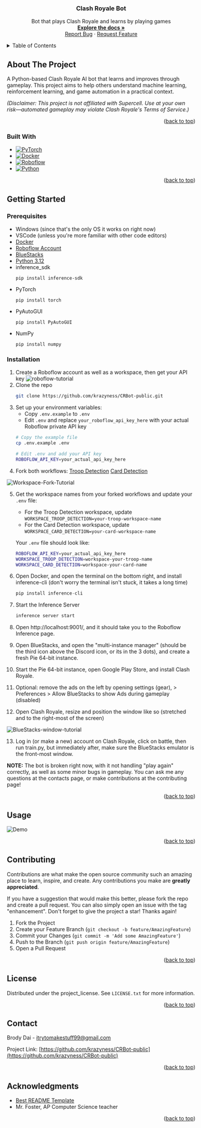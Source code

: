 <!-- PROJECT LOGO -->
<h3 align="center">Clash Royale Bot</h3>

  <p align="center">
    Bot that plays Clash Royale and learns by playing games
    <br />
    <a href="https://github.com/krazyness/CRBot-public"><strong>Explore the docs »</strong></a>
    <br />
    <a href="https://github.com/krazyness/CRBot-public/issues/new?labels=bug&template=bug-report---.md">Report Bug</a>
    &middot;
    <a href="https://github.com/krazyness/CRBot-public/issues/new?labels=enhancement&template=feature-request---.md">Request Feature</a>
  </p>
</div>



<!-- TABLE OF CONTENTS -->
<details>
  <summary>Table of Contents</summary>
  <ol>
    <li>
      <a href="#about-the-project">About The Project</a>
      <ul>
        <li><a href="#built-with">Built With</a></li>
      </ul>
    </li>
    <li>
      <a href="#getting-started">Getting Started</a>
      <ul>
        <li><a href="#prerequisites">Prerequisites</a></li>
        <li><a href="#installation">Installation</a></li>
      </ul>
    </li>
    <li><a href="#usage">Usage</a></li>
    <li><a href="#contributing">Contributing</a></li>
    <li><a href="#license">License</a></li>
    <li><a href="#contact">Contact</a></li>
    <li><a href="#acknowledgments">Acknowledgments</a></li>
  </ol>
</details>



<!-- ABOUT THE PROJECT -->
## About The Project

A Python-based Clash Royale AI bot that learns and improves through gameplay. This project aims to help others understand machine learning, reinforcement learning, and game automation in a practical context.

*(Disclaimer: This project is not affiliated with Supercell. Use at your own risk—automated gameplay may violate Clash Royale's Terms of Service.)*

<p align="right">(<a href="#readme-top">back to top</a>)</p>

### Built With

* [![PyTorch][PyTorch.org]][PyTorch-url]
* [![Docker][Docker.com]][Docker-url]
* [![Roboflow][Roboflow.com]][Roboflow-url]
* [![Python][Python.org]][Python-url]

<p align="right">(<a href="#readme-top">back to top</a>)</p>



<!-- GETTING STARTED -->
## Getting Started

### Prerequisites

* Windows (since that's the only OS it works on right now)
* VSCode (unless you're more familiar with other code editors)
* [Docker](https://www.docker.com/)
* [Roboflow Account](https://www.roboflow.com/)
* [BlueStacks](https://www.bluestacks.com/download.html)
* [Python 3.12](https://www.python.org/downloads/windows/)
* inference_sdk
  ```
  pip install inference-sdk
  ```
* PyTorch
  ```
  pip install torch
  ```
* PyAutoGUI
  ```
  pip install PyAutoGUI
  ```
* NumPy
  ```
  pip install numpy
  ```
  
### Installation

1. Create a Roboflow account as well as a workspace, then get your API key
![roboflow-tutorial](https://media0.giphy.com/media/v1.Y2lkPTc5MGI3NjExNG1uNmtiaTAzamVvNnQwc2k3NDQzOXhzcmhxc2prZTBzM3U3YWY5YyZlcD12MV9pbnRlcm5hbF9naWZfYnlfaWQmY3Q9Zw/1KLeC2gw8pimdhH61C/giphy.gif)
2. Clone the repo
   ```sh
   git clone https://github.com/krazyness/CRBot-public.git
   ```
3. Set up your environment variables:
   - Copy `.env.example` to `.env`
   - Edit `.env` and replace `your_roboflow_api_key_here` with your actual Roboflow private API key
   ```bash
   # Copy the example file
   cp .env.example .env
   
   # Edit .env and add your API key
   ROBOFLOW_API_KEY=your_actual_api_key_here
   ```
4. Fork both workflows:
[Troop Detection](https://app.roboflow.com/workflows/embed/eyJhbGciOiJIUzI1NiIsInR5cCI6IkpXVCJ9.eyJ3b3JrZmxvd0lkIjoiTEx3TjlnOEduenBjWmVYSktKYzEiLCJ3b3Jrc3BhY2VJZCI6Ik5vVUlkM3gyYWRSU0tqaURrM0ZMTzlBSmE1bzEiLCJ1c2VySWQiOiJOb1VJZDN4MmFkUlNLamlEazNGTE85QUphNW8xIiwiaWF0IjoxNzUzODgxNTcyfQ.-ZO7pqc3mBX6W49-uThUSBLdUaCRzM9I8exfEu6-lo8)
[Card Detection](https://app.roboflow.com/workflows/embed/eyJhbGciOiJIUzI1NiIsInR5cCI6IkpXVCJ9.eyJ3b3JrZmxvd0lkIjoiMEFmeVpSQ3FSS1dhV1J5QTFGNkciLCJ3b3Jrc3BhY2VJZCI6InJtZHNiY2xlU292aEEwNm15UDFWIiwidXNlcklkIjoiTm9VSWQzeDJhZFJTS2ppRGszRkxPOUFKYTVvMSIsImlhdCI6MTc1Mzg4MjE4Mn0.ceYp4JZoNSIrDkrX2vuc9or3qVakNexseYEgacIrfLA)

![Workspace-Fork-Tutorial](https://media1.giphy.com/media/v1.Y2lkPTc5MGI3NjExM2g4NTZ2MDlkM3JpdGl5emgxNHc3ejJudTRiMDFnbXFkNmxnNzgyeSZlcD12MV9pbnRlcm5hbF9naWZfYnlfaWQmY3Q9Zw/94yt100mNmhRIPRu3d/giphy.gif)

5. Get the workspace names from your forked workflows and update your `.env` file:
   - For the Troop Detection workspace, update `WORKSPACE_TROOP_DETECTION=your-troop-workspace-name`
   - For the Card Detection workspace, update `WORKSPACE_CARD_DETECTION=your-card-workspace-name`
   
   Your `.env` file should look like:
   ```bash
   ROBOFLOW_API_KEY=your_actual_api_key_here
   WORKSPACE_TROOP_DETECTION=workspace-your-troop-name
   WORKSPACE_CARD_DETECTION=workspace-your-card-name
   ```
6. Open Docker, and open the terminal on the bottom right, and install inference-cli (don't worry the terminal isn't stuck, it takes a long time)
   ```js
   pip install inference-cli
   ```
7. Start the Inference Server
   ```js
   inference server start
   ```
8. Open http://localhost:9001/, and it should take you to the Roboflow Inference page.
9. Open BlueStacks, and open the "multi-instance manager" (should be the third icon above the Discord icon, or its in the 3 dots), and create a fresh Pie 64-bit instance.
10. Start the Pie 64-bit instance, open Google Play Store, and install Clash Royale.
11. Optional: remove the ads on the left by opening settings (gear), > Preferences > Allow BlueStacks to show Ads during gameplay (disabled)
12. Open Clash Royale, resize and position the window like so (stretched and to the right-most of the screen)

![BlueStacks-window-tutorial](https://media1.giphy.com/media/v1.Y2lkPTc5MGI3NjExM3k2enMwY3E4cHJ0MDhnbmg1NnhsaDI3bGhmazJ4aXlxczFkamFxeSZlcD12MV9pbnRlcm5hbF9naWZfYnlfaWQmY3Q9Zw/y8yXKqwN40cdcr4yR5/giphy.gif)

13. Log in (or make a new) account on Clash Royale, click on battle, then run train.py, but immediately after, make sure the BlueStacks emulator is the front-most window.

**NOTE:** The bot is broken right now, with it not handling "play again" correctly, as well as some minor bugs in gameplay. You can ask me any questions at the contacts page, or make contributions at the contributing page!

<p align="right">(<a href="#readme-top">back to top</a>)</p>



<!-- USAGE EXAMPLES -->
## Usage

![Demo](https://media0.giphy.com/media/v1.Y2lkPTc5MGI3NjExaXFtZmh1eG10amdidGhuMXBlb3dyaWZ3MjB5a2d6ZXluYXN6MTY0ZSZlcD12MV9pbnRlcm5hbF9naWZfYnlfaWQmY3Q9Zw/SFDKIvtoRL1Og4S7fn/giphy.gif)

<p align="right">(<a href="#readme-top">back to top</a>)</p>



<!-- CONTRIBUTING -->
## Contributing

Contributions are what make the open source community such an amazing place to learn, inspire, and create. Any contributions you make are **greatly appreciated**.

If you have a suggestion that would make this better, please fork the repo and create a pull request. You can also simply open an issue with the tag "enhancement".
Don't forget to give the project a star! Thanks again!

1. Fork the Project
2. Create your Feature Branch (`git checkout -b feature/AmazingFeature`)
3. Commit your Changes (`git commit -m 'Add some AmazingFeature'`)
4. Push to the Branch (`git push origin feature/AmazingFeature`)
5. Open a Pull Request

<p align="right">(<a href="#readme-top">back to top</a>)</p>



<!-- LICENSE -->
## License

Distributed under the project_license. See `LICENSE.txt` for more information.

<p align="right">(<a href="#readme-top">back to top</a>)</p>



<!-- CONTACT -->
## Contact

Brody Dai - itrytomakestuff99@gmail.com

Project Link: [https://github.com/krazyness/CRBot-public](https://github.com/krazyness/CRBot-public)

<p align="right">(<a href="#readme-top">back to top</a>)</p>



<!-- ACKNOWLEDGMENTS -->
## Acknowledgments

* [Best README Template](https://github.com/othneildrew/Best-README-Template)
* Mr. Foster, AP Computer Science teacher

<p align="right">(<a href="#readme-top">back to top</a>)</p>



<!-- MARKDOWN LINKS & IMAGES -->
<!-- https://www.markdownguide.org/basic-syntax/#reference-style-links -->
[PyTorch.org]: https://img.shields.io/badge/pytorch-green?style=for-the-badge&logo=pytorch&link=https%3A%2F%2Fpytorch.org%2F
[PyTorch-url]: https://pytorch.org
[Docker.com]: https://img.shields.io/badge/Docker-yellow?style=for-the-badge&logo=Docker&link=https%3A%2F%2Fwww.docker.com%2F
[Docker-url]: https://www.docker.com/
[Roboflow.com]: https://img.shields.io/badge/Roboflow-gray?style=for-the-badge&logo=roboflow&link=https%3A%2F%2Fwww.roboflow.com%2F
[Roboflow-url]: https://www.roboflow.com/
[Python.org]: https://img.shields.io/badge/Python-white?style=for-the-badge&logo=python&link=https%3A%2F%2Fwww.python.org%2F
[Python-url]: https://www.python.org/
